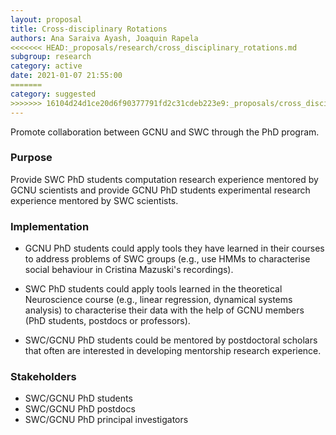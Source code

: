 ```yaml
---
layout: proposal
title: Cross-disciplinary Rotations
authors: Ana Saraiva Ayash, Joaquin Rapela
<<<<<<< HEAD:_proposals/research/cross_disciplinary_rotations.md
subgroup: research
category: active
date: 2021-01-07 21:55:00
=======
category: suggested
>>>>>>> 16104d24d1ce20d6f90377791fd2c31cdeb223e9:_proposals/cross_disciplinary_rotations.md
---
```


Promote collaboration between GCNU and SWC through the PhD program.

<!--end summary-->

### Purpose

Provide SWC PhD students computation research experience mentored by GCNU scientists and provide GCNU PhD students experimental research experience mentored by SWC scientists.


### Implementation

- GCNU PhD students could apply tools they have learned in their courses to  address problems of SWC groups (e.g., use HMMs to characterise social behaviour in Cristina Mazuski's recordings).

- SWC PhD students could apply tools learned in the theoretical Neuroscience course (e.g., linear regression, dynamical systems analysis) to characterise their data with the help of GCNU members (PhD students, postdocs or professors).

- SWC/GCNU PhD students could be mentored by postdoctoral scholars that often are interested in developing mentorship research experience.

### Stakeholders

- SWC/GCNU PhD students
- SWC/GCNU PhD postdocs
- SWC/GCNU PhD principal investigators

